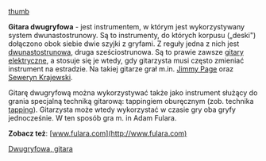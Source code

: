 [thumb](grafika:GitaraDwugryfowa.jpg "wikilink")

**Gitara dwugryfowa** - jest instrumentem, w którym jest wykorzystywany
system dwunastostrunowy. Są to instrumenty, do których korpusu („deski")
dołączono obok siebie dwie szyjki z gryfami. Z reguły jedna z nich jest
[dwunastostrunowa](Gitara_dwunastostrunowa "wikilink"), druga
sześciostrunowa. Są to prawie zawsze [gitary
elektryczne](gitara_elektryczna "wikilink"), a stosuje się je wtedy, gdy
gitarzysta musi często zmieniać instrument na estradzie. Na takiej
gitarze grał m.in. [Jimmy Page](Jimmy_Page "wikilink") oraz [Seweryn
Krajewski](Seweryn_Krajewski "wikilink").

Gitarę dwugryfową można wykorzystywać także jako instrument służący do
grania specjalną techniką gitarową: tappingiem oburęcznym (zob. technika
[tapping](tapping "wikilink")). Gitarzysta może wtedy wykorzystać w
czasie gry oba gryfy jednocześnie. W ten sposób gra m. in Adam Fulara.

**Zobacz też**: [www.fulara.com](http://www.fulara.com)

[Dwugryfowa, gitara](kategoria:rodzaje_gitar "wikilink")